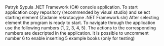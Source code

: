 Patryk Sypula .NET Framework (C#) console application.
To start application copy repository (recommended by visual studio) and select starting element (Zadanie rekrutacyjne .NET Framework.sln)
After selecting element the program is ready to start.
To navigate through the application use the following numbers (1, 2, 3, 4, 5).
The actions to the corresponding numbers are descripted in the application.
It is possible to uncomment number 6 to enable inserting 5 example books (only for testing)
